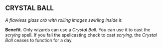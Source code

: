 ## CRYSTAL BALL

_A flawless glass orb with roiling images swirling inside it._

**Benefit.** Only wizards can use a *Crystal Ball*. You can use it to cast the *scrying* spell. If you fail the spellcasting check to cast *scrying,* the *Crystal Ball* ceases to function for a day.

